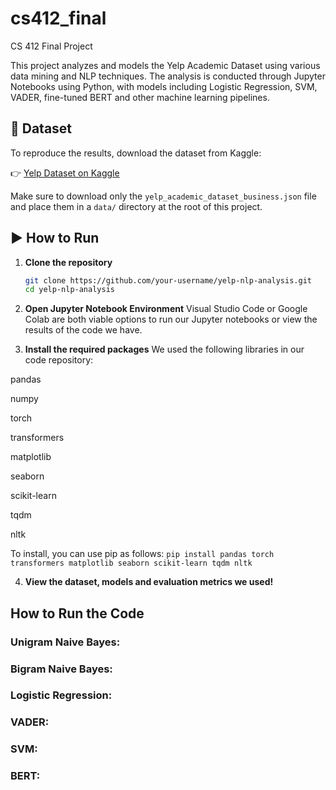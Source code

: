 # cs412_final
CS 412 Final Project

This project analyzes and models the Yelp Academic Dataset using various data mining and NLP techniques. The analysis is conducted through Jupyter Notebooks using Python, with models including Logistic Regression, SVM, VADER, fine-tuned BERT and other machine learning pipelines.

## 📁 Dataset

To reproduce the results, download the dataset from Kaggle:

👉 [Yelp Dataset on Kaggle](https://www.kaggle.com/datasets/yelp-dataset/yelp-dataset/data?select=yelp_academic_dataset_business.json)

Make sure to download only the `yelp_academic_dataset_business.json` file and place them in a `data/` directory at the root of this project.

## ▶️ How to Run

1. **Clone the repository**
   ```bash
   git clone https://github.com/your-username/yelp-nlp-analysis.git
   cd yelp-nlp-analysis

2. **Open Jupyter Notebook Environment**
   Visual Studio Code or Google Colab are both viable options to run our Jupyter notebooks or view the results of the code we have.

3. **Install the required packages**
  We used the following libraries in our code repository:

pandas

numpy

torch

transformers

matplotlib

seaborn

scikit-learn

tqdm

nltk

To install, you can use pip as follows:
`pip install pandas torch transformers matplotlib seaborn scikit-learn tqdm nltk`

4. **View the dataset, models and evaluation metrics we used!**

## How to Run the Code
### Unigram Naive Bayes:

### Bigram Naive Bayes:

### Logistic Regression:

### VADER:

### SVM:

### BERT:

